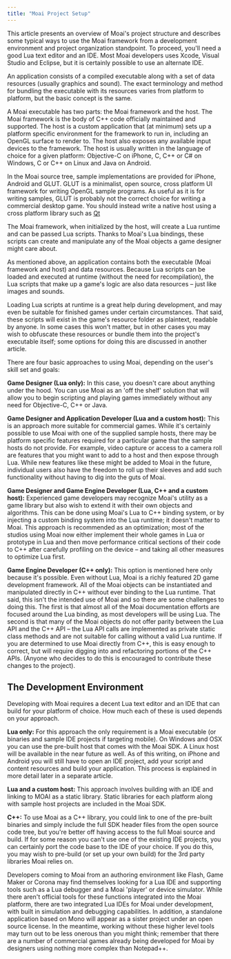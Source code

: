 ```yaml
---
title: "Moai Project Setup"
---
```


This article presents an overview of Moai's project structure and describes some typical ways to use the Moai framework from a development environment and project organization standpoint. To proceed, you'll need a good Lua text editor and an IDE. Most Moai developers uses Xcode, Visual Studio and Eclipse, but it is certainly possible to use an alternate IDE.

An application consists of a compiled executable along with a set of data resources (usually graphics and sound). The exact terminology and method for bundling the executable with its resources varies from platform to platform, but the basic concept is the same.

A Moai executable has two parts: the Moai framework and the host. The Moai framework is the body of C++ code officially maintained and supported. The host is a custom application that (at minimum) sets up a platform specific environment for the framework to run in, including an OpenGL surface to render to. The host also exposes any available input devices to the framework. The host is usually written in the language of choice for a given platform: Objective-C on iPhone, C, C++ or C\# on Windows, C or C++ on Linux and Java on Android.

In the Moai source tree, sample implementations are provided for iPhone, Android and GLUT. GLUT is a minimalist, open source, cross platform UI framework for writing OpenGL sample programs. As useful as it is for writing samples, GLUT is probably not the correct choice for writing a commercial desktop game. You should instead write a native host using a cross platform library such as [Qt](http://qt.nokia.com/products/)

The Moai framework, when initialized by the host, will create a Lua runtime and can be passed Lua scripts. Thanks to Moai's Lua bindings, these scripts can create and manipulate any of the Moai objects a game designer might care about.

As mentioned above, an application contains both the executable (Moai framework and host) and data resources. Because Lua scripts can be loaded and executed at runtime (without the need for recompilation), the Lua scripts that make up a game's logic are also data resources – just like images and sounds.

Loading Lua scripts at runtime is a great help during development, and may even be suitable for finished games under certain circumstances. That said, these scripts will exist in the game's resource folder as plaintext, readable by anyone. In some cases this won't matter, but in other cases you may wish to obfuscate these resources or bundle them into the project's executable itself; some options for doing this are discussed in another article.

There are four basic approaches to using Moai, depending on the user's skill set and goals:

**Game Designer (Lua only):** In this case, you doesn't care about anything under the hood. You can use Moai as an 'off the shelf' solution that will allow you to begin scripting and playing games immediately without any need for Objective-C, C++ or Java.

**Game Designer and Application Developer (Lua and a custom host):** This is an approach more suitable for commercial games. While it's certainly possible to use Moai with one of the supplied sample hosts, there may be platform specific features required for a particular game that the sample hosts do not provide. For example, video capture or access to a camera roll are features that you might want to add to a host and then expose through Lua. While new features like these might be added to Moai in the future, individual users also have the freedom to roll up their sleeves and add such functionality without having to dig into the guts of Moai.

**Game Designer and Game Engine Developer (Lua, C++ and a custom host):** Experienced game developers may recognize Moai's utility as a game library but also wish to extend it with their own objects and algorithms. This can be done using Moai's Lua to C++ binding system, or by injecting a custom binding system into the Lua runtime; it doesn't matter to Moai. This approach is recommended as an optimization; most of the studios using Moai now either implement their whole games in Lua or prototype in Lua and then move performance critical sections of their code to C++ after carefully profiling on the device – and taking all other measures to optimize Lua first.

**Game Engine Developer (C++ only):** This option is mentioned here only because it's possible. Even without Lua, Moai is a richly featured 2D game development framework. All of the Moai objects can be instantiated and manipulated directly in C++ without ever binding to the Lua runtime. That said, this isn't the intended use of Moai and so there are some challenges to doing this. The first is that almost all of the Moai documentation efforts are focused around the Lua binding, as most developers will be using Lua. The second is that many of the Moai objects do not offer parity between the Lua API and the C++ API – the Lua API calls are implemented as private static class methods and are not suitable for calling without a valid Lua runtime. If you are determined to use Moai directly from C++, this is easy enough to correct, but will require digging into and refactoring portions of the C++ APIs. (Anyone who decides to do this is encouraged to contribute these changes to the project).

The Development Environment
---------------------------

Developing with Moai requires a decent Lua text editor and an IDE that can build for your platform of choice. How much each of these is used depends on your approach.

**Lua only:** For this approach the only requirement is a Moai executable (or binaries and sample IDE projects if targeting mobile). On Windows and OSX you can use the pre-built host that comes with the Moai SDK. A Linux host will be available in the near future as well. As of this writing, on iPhone and Android you will still have to open an IDE project, add your script and content resources and build your application. This process is explained in more detail later in a separate article.

**Lua and a custom host:** This approach involves building with an IDE and linking to MOAI as a static library. Static libraries for each platform along with sample host projects are included in the Moai SDK.

**C++:** To use Moai as a C++ library, you could link to one of the pre-built binaries and simply include the full SDK header files from the open source code tree, but you're better off having access to the full Moai source and build. If for some reason you can't use one of the existing IDE projects, you can certainly port the code base to the IDE of your choice. If you do this, you may wish to pre-build (or set up your own build) for the 3rd party libraries Moai relies on.

Developers coming to Moai from an authoring environment like Flash, Game Maker or Corona may find themselves looking for a Lua IDE and supporting tools such as a Lua debugger and a Moai 'player' or device simulator. While there aren't official tools for these functions integrated into the Moai platform, there are two integrated Lua IDEs for Moai under development, with built in simulation and debugging capabilities. In addition, a standalone application based on Mono will appear as a sister project under an open source license. In the meantime, working without these higher level tools may turn out to be less onerous than you might think; remember that there are a number of commercial games already being developed for Moai by designers using nothing more complex than Notepad++.
